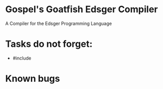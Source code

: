 # Gospel's Goatfish Edsger Compiler
A Compiler for the Edsger Programming Language


# Tasks do not forget:
- #include

# Known bugs
